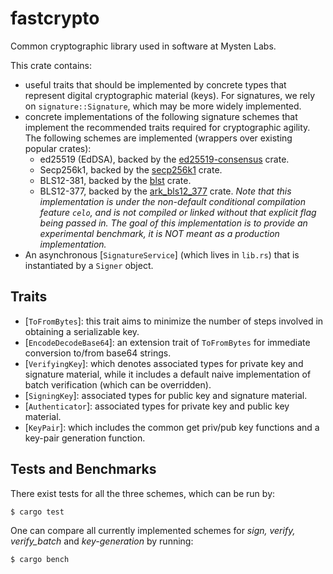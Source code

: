 # fastcrypto
Common cryptographic library used in software at Mysten Labs.

This crate contains:
- useful traits that should be implemented by concrete types that represent digital cryptographic 
material (keys). For signatures, we rely on `signature::Signature`, which may be more widely implemented.
- concrete implementations of the following signature schemes that implement the recommended traits required for 
cryptographic agility. The following schemes are implemented (wrappers over existing popular crates):
    - ed25519 (EdDSA), backed by the [ed25519-consensus](https://github.com/penumbra-zone/ed25519-consensus) crate.
    - Secp256k1, backed by the [secp256k1](https://crates.io/crates/secp256k1/0.23.1) crate. 
    - BLS12-381, backed by the [blst](https://github.com/supranational/blst) crate.
    - BLS12-377, backed by the [ark_bls12_377](https://docs.rs/ark-bls12-377/0.3.0/ark_bls12_377/) crate. *Note that this
implementation is under the non-default conditional compilation feature `celo`, and is not compiled or linked without 
that explicit flag being passed in. The goal of this implementation is to provide an experimental benchmark, it is NOT 
meant as a production implementation.*
- An asynchronous [`SignatureService`] (which lives in `lib.rs`) that is instantiated by a `Signer` object.

## Traits
- [`ToFromBytes`]: this trait aims to minimize the number of steps involved in obtaining a serializable key.
- [`EncodeDecodeBase64`]: an extension trait of `ToFromBytes` for immediate conversion to/from base64 strings.
- [`VerifyingKey`]: which denotes associated types for private key and signature material, while it includes a default 
naive implementation of batch verification (which can be overridden).
- [`SigningKey`]: associated types for public key and signature material.
- [`Authenticator`]: associated types for private key and public key material.
- [`KeyPair`]: which includes the common get priv/pub key functions and a key-pair generation function.

## Tests and Benchmarks
There exist tests for all the three schemes, which can be run by:  
```
$ cargo test
```

One can compare all currently implemented schemes for *sign, verify, verify_batch* and 
*key-generation* by running:
```
$ cargo bench
```
